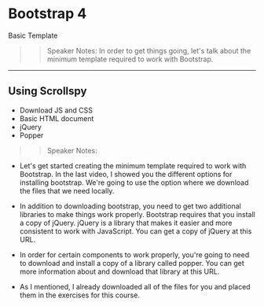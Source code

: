 <!-- .slide: data-state="title" -->
# Bootstrap 4
Basic Template

> > Speaker Notes:
In order to get things going, let's talk about the minimum template required to work with Bootstrap.

---

## Using Scrollspy

<ul>
	<li class="fragment">Download JS and CSS</li>
	<li class="fragment">Basic HTML document</li>
	<li class="fragment">jQuery</li>
	<li class="fragment">Popper</li>
</ul>

> > Speaker Notes:
- Let's get started creating the minimum template required to work with Bootstrap. In the last video, I showed you the different options for installing bootstrap. We're going to use the option where we download the files that we need locally.

- In addition to downloading bootstrap, you need to get two additional libraries to make things work properly. Bootstrap requires that you install a copy of jQuery. jQuery is a library that makes it easier and more consistent to work with JavaScript. You can get a copy of jQuery at this URL.

- In order for certain components to work properly, you're going to need to download and install a copy of a library called popper. You can get more information about and download that library at this URL.

- As I mentioned, I already downloaded all of the files for you and placed them in the exercises for this course.
